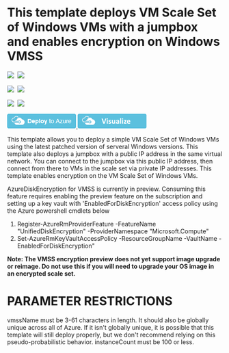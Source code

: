 # This template deploys VM Scale Set of Windows VMs with a jumpbox and enables encryption on Windows VMSS

<IMG SRC="https://azbotstorage.blob.core.windows.net/badges/201-encrypt-vmss-windows-jumpbox/PublicLastTestDate.svg" />&nbsp;
<IMG SRC="https://azbotstorage.blob.core.windows.net/badges/201-encrypt-vmss-windows-jumpbox/PublicDeployment.svg" />&nbsp;

<IMG SRC="https://azbotstorage.blob.core.windows.net/badges/201-encrypt-vmss-windows-jumpbox/FairfaxLastTestDate.svg" />&nbsp;
<IMG SRC="https://azbotstorage.blob.core.windows.net/badges/201-encrypt-vmss-windows-jumpbox/FairfaxDeployment.svg" />&nbsp;

<IMG SRC="https://azbotstorage.blob.core.windows.net/badges/201-encrypt-vmss-windows-jumpbox/BestPracticeResult.svg" />&nbsp;
<IMG SRC="https://azbotstorage.blob.core.windows.net/badges/201-encrypt-vmss-windows-jumpbox/CredScanResult.svg" />&nbsp;

<a href="https://portal.azure.com/#create/Microsoft.Template/uri/https%3A%2F%2Fraw.githubusercontent.com%2FAzure%2Fazure-quickstart-templates%2Fmaster%2F201-encrypt-vmss-windows-jumpbox%2Fazuredeploy.json" target="_blank">
    <img src="https://raw.githubusercontent.com/Azure/azure-quickstart-templates/master/1-CONTRIBUTION-GUIDE/images/deploytoazure.png"/>
</a>
<a href="http://armviz.io/#/?load=https%3A%2F%2Fraw.githubusercontent.com%2FAzure%2Fazure-quickstart-templates%2Fmaster%2F201-encrypt-vmss-windows-jumpbox%2Fazuredeploy.json" target="_blank">
    <img src="https://raw.githubusercontent.com/Azure/azure-quickstart-templates/master/1-CONTRIBUTION-GUIDE/images/visualizebutton.png"/>
</a>

This template allows you to deploy a simple VM Scale Set of Windows VMs using the latest patched version of serveral Windows versions. This template also deploys a jumpbox with a public IP address in the same virtual network. You can connect to the jumpbox via this public IP address, then connect from there to VMs in the scale set via private IP addresses.
This template enables encryption on the VM Scale Set of Windows VMs.

AzureDiskEncryption for VMSS is currently in preview. Consuming this feature requires enabling the preview feature on the subscription and setting up a key vault with 'EnabledForDiskEncryption' access policy using the Azure powershell cmdlets below 
1. Register-AzureRmProviderFeature -FeatureName "UnifiedDiskEncryption" -ProviderNamespace "Microsoft.Compute"
2. Set-AzureRmKeyVaultAccessPolicy -ResourceGroupName <rgName> -VaultName <vaultName> -EnabledForDiskEncryption"

__Note: The VMSS encryption preview does not yet support image upgrade or reimage. Do not use this if you will need to upgrade your OS image in an encrypted scale set.__

PARAMETER RESTRICTIONS
======================

vmssName must be 3-61 characters in length. It should also be globally unique across all of Azure. If it isn't globally unique, it is possible that this template will still deploy properly, but we don't recommend relying on this pseudo-probabilistic behavior.
instanceCount must be 100 or less.

